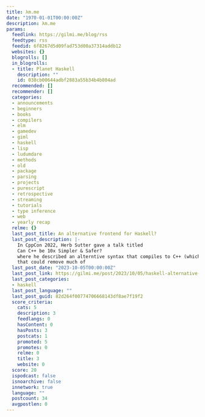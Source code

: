 ```yaml
---
title: λm.me
date: "1970-01-01T00:00:00Z"
description: λm.me
params:
  feedlink: https://gilmi.me/blog/rss
  feedtype: rss
  feedid: 6f8267d5d09fad753d00a37314addb12
  websites: {}
  blogrolls: []
  in_blogrolls:
  - title: Planet Haskell
    description: ""
    id: 038cb00644adbf2883a55b34b4b804ad
  recommended: []
  recommender: []
  categories:
  - announcements
  - beginners
  - books
  - compilers
  - elm
  - gamedev
  - giml
  - haskell
  - lisp
  - ludumdare
  - methods
  - old
  - package
  - parsing
  - projects
  - purescript
  - retrospective
  - streaming
  - tutorials
  - type inference
  - web
  - yearly recap
  relme: {}
  last_post_title: An alternative frontend for Haskell?
  last_post_description: |-
    In CppCon 2022, Herb Sutter gave a talk titled
    Can C++ be 10x Simpler & Safer?
    where he described an alterntive syntax that compiles to C++ (which he calls CppFront or Cpp2)
    that could remove much of
  last_post_date: "2023-10-05T00:00:00Z"
  last_post_link: https://gilmi.me/post/2023/10/05/haskell-alternative-frontend
  last_post_categories:
  - haskell
  last_post_language: ""
  last_post_guid: 82d264f00774706668143df8ae7f19f2
  score_criteria:
    cats: 5
    description: 3
    feedlangs: 0
    hasContent: 0
    hasPosts: 3
    postcats: 1
    promoted: 5
    promotes: 0
    relme: 0
    title: 3
    website: 0
  score: 20
  ispodcast: false
  isnoarchive: false
  innetwork: true
  language: ""
  postcount: 34
  avgpostlen: 0
---
```

